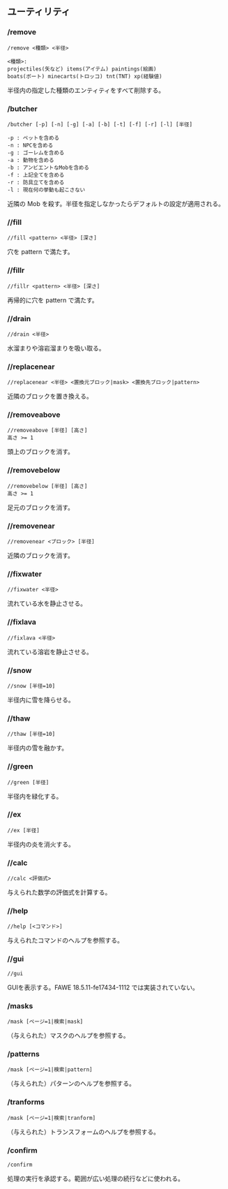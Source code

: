 ## ユーティリティ

### /remove

```command
/remove <種類> <半径>

<種類>:
projectiles(矢など) items(アイテム) paintings(絵画)
boats(ボート) minecarts(トロッコ) tnt(TNT) xp(経験値)
```

半径内の指定した種類のエンティティをすべて削除する。

### /butcher

```command
/butcher [-p] [-n] [-g] [-a] [-b] [-t] [-f] [-r] [-l] [半径]

-p : ペットを含める
-n : NPCを含める
-g : ゴーレムを含める
-a : 動物を含める
-b : アンビエントなMobを含める
-f : 上記全てを含める
-r : 防具立てを含める
-l : 現在何の挙動も起こさない
```

近隣の Mob を殺す。半径を指定しなかったらデフォルトの設定が適用される。

### //fill

```command
//fill <pattern> <半径> [深さ]
```

穴を pattern で満たす。

### //fillr

```command
//fillr <pattern> <半径> [深さ]
```

再帰的に穴を pattern で満たす。

### //drain

```command
//drain <半径>
```

水溜まりや溶岩溜まりを吸い取る。

### //replacenear

```command
//replacenear <半径> <置換元ブロック|mask> <置換先ブロック|pattern>
```

近隣のブロックを置き換える。

### //removeabove

```command
//removeabove [半径] [高さ]
高さ >= 1
```

頭上のブロックを消す。

### //removebelow

```command
//removebelow [半径] [高さ]
高さ >= 1
```

足元のブロックを消す。

### //removenear

```command
//removenear <ブロック> [半径]
```

近隣のブロックを消す。

### //fixwater

```command
//fixwater <半径>
```

流れている水を静止させる。

### //fixlava

```command
//fixlava <半径>
```

流れている溶岩を静止させる。

### //snow

```command
//snow [半径=10]
```

半径内に雪を降らせる。

### //thaw

```command
//thaw [半径=10]
```

半径内の雪を融かす。

### //green

```command
//green [半径]
```

半径内を緑化する。

### //ex

```command
//ex [半径]
```

半径内の炎を消火する。

### //calc

```command
//calc <評価式>
```

与えられた数学の評価式を計算する。

### //help

```command
//help [<コマンド>]
```

与えられたコマンドのヘルプを参照する。

### //gui

```command
//gui
```

GUIを表示する。FAWE 18.5.11-fe17434-1112 では実装されていない。

### /masks

```command
/mask [ページ=1|検索|mask]
```

（与えられた）マスクのヘルプを参照する。

### /patterns

```command
/mask [ページ=1|検索|pattern]
```

（与えられた）パターンのヘルプを参照する。

### /tranforms

```command
/mask [ページ=1|検索|tranform]
```

（与えられた）トランスフォームのヘルプを参照する。

### /confirm

```command
/confirm
```

処理の実行を承認する。範囲が広い処理の続行などに使われる。
